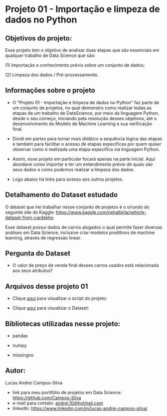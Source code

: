 # Projeto 01 - Importação e limpeza de dados no Python

## Objetivos do projeto:

Esse projeto tem o objetivo de analisar duas etapas que são essenciais em qualquer trabalho de Data Science que são:
 
(1) Importação e conhecimento prévio sobre um conjunto de dados;

(2) Limpeza dos dados / Pré-processamento.

## Informações sobre o projeto

- O "Projeto 01 - Importação e limpeza de dados no Python" faz parte de um conjunto de projetos, no qual demonstro como realizar todas as etapas de um trabalho de DataScience, por meio da linguagem Python, desde o seu começo, iniciando pela resolução desses objetivos, até o desenvolvimento do Modelo de Machine Learning e sua verificação final.

- Dividi em partes para tornar mais didático a sequência lógica das etapas e também para facilitar o acesso de etapas especificas por quem quiser observar como é realizada uma etapa específica via linguagem Python.

- Assim, esse projeto em particular focará apenas na parte inicial. Aqui abordarei como importar e ter um entendimento prévio de quais são seus dados e como podemos realizar a limpeza dos dados.

- Logo abaixo há links para acesso aos outros projetos. 

## Detalhamento do Dataset estudado

O dataset que irei trabalhar nesse conjunto de projetos é o oriundo do seguinte site do Kaggle: https://www.kaggle.com/nehalbirla/vehicle-dataset-from-cardekho

Esse dataset possui dados de carros alugados o qual permite fazer diversas análises em Data Science, inclusive criar modelos preditivos de machine learning, através de regressão linear.

## Pergunta do Dataset

- O valor de preço de venda final desses carros usados está relacionada aos seus atributos?

## Arquivos desse projeto 01

- Clique [aqui](https://github.com/Campos-Silva/Projeto-01-Importacao-e-limpeza-de-dados-no-Python/blob/main/Car%20details%20v3.csv) para visualizar o script do projeto:

- Clique [aqui](https://github.com/Campos-Silva/exploracao_de_dados_numericos_n_1/blob/main/exploracao_de_dados_numericos_n_1.ipynb) para visualizar o Dataset: 

## Bibliotecas utilizadas nesse projeto:

- pandas

- numpy

- missingno

## Autor:

Lucas Andrei Campos-Silva

- link para meu portifólio de projetos em Data Science: https://github.com/Campos-Silva
- e-mail para contato: andrei.10@hotmail.com
- linkedIn: https://www.linkedin.com/in/lucas-andrei-campos-silva/
